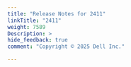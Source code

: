 ```yaml
---
title: "Release Notes for 2411"
linkTitle: "2411"
weight: 7589
Description: >
hide_feedback: true
comment: "Copyright © 2025 Dell Inc."

---
```

